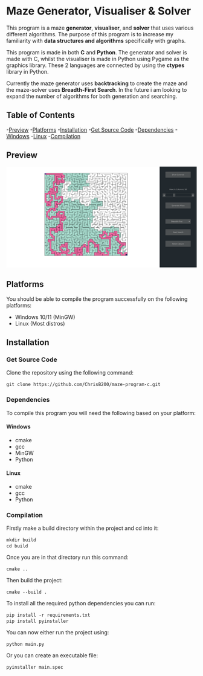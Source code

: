 # Maze Generator, Visualiser & Solver
This program is a maze **generator**, **visualiser**, and **solver** that uses various different algorithms. The purpose of this program is to increase my familiarity with **data structures and algorithms** specifically with graphs.

This program is made in both **C** and **Python**. The generator and solver is made with C, whilst the visualiser is made in Python using Pygame as the graphics library. These 2 languages are connected by using the **ctypes** library in Python.

Currently the maze generator uses **backtracking** to create the maze and the maze-solver uses **Breadth-First Search**. In the future i am looking to expand the number of algorithms for both generation and searching.

## Table of Contents
-[Preview](#preview)
-[Platforms](#platforms)
-[Installation](#installation)
    -[Get Source Code](#get-source-code)
    -[Dependencies](#dependencies)
        -[Windows](#windows)
        -[Linux](#linux)
    -[Compilation](#compilation)

## Preview
![Preview image of the application](images/preview.png)

## Platforms
You should be able to compile the program successfully on the following platforms:
* Windows 10/11 (MinGW)
* Linux (Most distros)

## Installation
### Get Source Code
Clone the repository using the following command:
```git
git clone https://github.com/ChrisB200/maze-program-c.git
```
### Dependencies
To compile this program you will need the following based on your platform:
#### Windows
* cmake
* gcc
* MinGW
* Python
#### Linux
* cmake
* gcc
* Python
### Compilation
Firstly make a build directory within the project and cd into it:
```
mkdir build
cd build
```

Once you are in that directory run this command:
```
cmake ..
```

Then build the project:
```
cmake --build .
```

To install all the required python dependencies you can run:
```
pip install -r requirements.txt
pip install pyinstaller
```

You can now either run the project using:
```
python main.py
```

Or you can create an executable file:
```
pyinstaller main.spec
```

